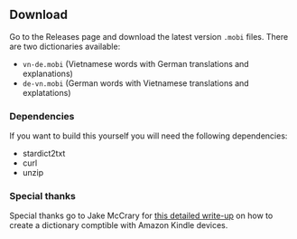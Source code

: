 ## Download
Go to the Releases page and download the latest version `.mobi` files. There are two dictionaries available:
- `vn-de.mobi` (Vietnamese words with German translations and explanations)
- `de-vn.mobi` (German words with Vietnamese translations and explatations)

### Dependencies
If you want to build this yourself you will need the following dependencies:
- stardict2txt
- curl
- unzip

### Special thanks
Special thanks go to Jake McCrary for [this detailed write-up](https://jakemccrary.com/blog/2020/11/11/creating-a-custom-kindle-dictionary/) on how to create a dictionary comptible with Amazon Kindle devices.
